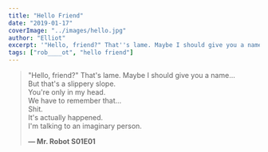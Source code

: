 ```yaml
---
title: "Hello Friend"
date: "2019-01-17"
coverImage: "../images/hello.jpg"
author: "Elliot"
excerpt: '"Hello, friend?" That''s lame. Maybe I should give you a name...'
tags: ["rob____ot", "hello friend"]
---
```


> "Hello, friend?" That's lame. Maybe I should give you a name...\
> But that's a slippery slope.\
> You're only in my head.\
> We have to remember that...\
> Shit.\
> It's actually happened.\
> I'm talking to an imaginary person.
>
> **— Mr. Robot S01E01**
